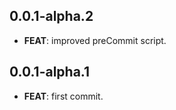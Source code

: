 ## 0.0.1-alpha.2

 - **FEAT**: improved preCommit script.

## 0.0.1-alpha.1

 - **FEAT**: first commit.

